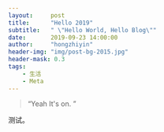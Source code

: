 ```yaml
---
layout:     post
title:      "Hello 2019"
subtitle:   " \"Hello World, Hello Blog\""
date:       2019-09-23 14:00:00
author:     "hongzhiyin"
header-img: "img/post-bg-2015.jpg"
header-mask: 0.3
tags:
    - 生活
    - Meta
---
```


> “Yeah It's on. ”


测试。